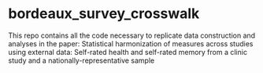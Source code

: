 # bordeaux_survey_crosswalk
This repo contains all the code necessary to replicate data construction and analyses in the paper: Statistical harmonization of measures across studies using external data: Self-rated health and self-rated memory from a clinic study and a nationally-representative sample
